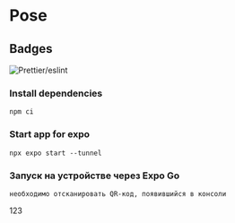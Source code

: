 # Pose  

## Badges 
![Prettier/eslint](https://github.com/Mon-Keys/drssr/actions/workflows/pipeline.yml/badge.svg)


### Install dependencies

```
npm ci
```

### Start app for expo
```
npx expo start --tunnel
```

### Запуск на устройстве через Expo Go
```
необходимо отсканировать QR-код, появившийся в консоли
```

123
